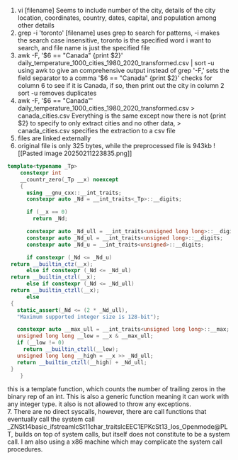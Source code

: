 1. vi \[filename]
Seems to include number of the city, details of the city location, coordinates, country, dates, capital, and population among other details 
2. grep -i 'toronto' \[filename]
uses grep to search for patterns, 
-i makes the search case insensitive, 
toronto is the specified word i want to search, 
and file name is just the specified file
3. awk -F, '$6 == "Canada" {print $2}' daily_temperature_1000_cities_1980_2020_transformed.csv | sort -u
using awk to give an comprehensive output instead of grep 
'-F,' sets the field separator to a comma
'$6 == "Canada" {print $2}'  checks for column 6 to see if it is Canada, if so, then print out the city in column 2
sort -u removes duplicates 
4. awk -F, '$6 == "Canada"' daily_temperature_1000_cities_1980_2020_transformed.csv > canada_cities.csv
Everything is the same except now there is not {print $2} to specify to only extract cities and no other data, 
\> canada_cities.csv specifies the extraction to a csv file
5. files are linked externally
6. original file is only 325 bytes, while the preprocessed file is 943kb
![[Pasted image 20250211223835.png]] 
```c++
template<typename _Tp>
    constexpr int
    __countr_zero(_Tp __x) noexcept
    {
      using __gnu_cxx::__int_traits;
      constexpr auto _Nd = __int_traits<_Tp>::__digits;

      if (__x == 0)
        return _Nd;

      constexpr auto _Nd_ull = __int_traits<unsigned long long>::__digits;
      constexpr auto _Nd_ul = __int_traits<unsigned long>::__digits;
      constexpr auto _Nd_u = __int_traits<unsigned>::__digits;

      if constexpr (_Nd <= _Nd_u)
 return __builtin_ctz(__x);
      else if constexpr (_Nd <= _Nd_ul)
 return __builtin_ctzl(__x);
      else if constexpr (_Nd <= _Nd_ull)
 return __builtin_ctzll(__x);
      else
 {
   static_assert(_Nd <= (2 * _Nd_ull),
   "Maximum supported integer size is 128-bit");

   constexpr auto __max_ull = __int_traits<unsigned long long>::__max;
   unsigned long long __low = __x & __max_ull;
   if (__low != 0)
     return __builtin_ctzll(__low);
   unsigned long long __high = __x >> _Nd_ull;
   return __builtin_ctzll(__high) + _Nd_ull;
 }
    }
```
this is a template function, which counts the number of trailing zeros in the binary rep of an int. This is also a generic function meaning it can work with any integer type. it also is not allowed to throw any exceptions.  
7. There are no direct syscalls, however, there are call functions that eventually call the system
call	\_ZNSt14basic_ifstreamIcSt11char_traitsIcEEC1EPKcSt13_Ios_Openmode@PLT, builds on top of system calls, but itself does not constitute to be a system call.
I am also using a x86 machine which may complicate the system call procedures.